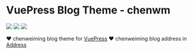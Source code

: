 # VuePress Blog Theme - chenwm

[![](https://img.shields.io/circleci/project/github/meteorlxy/vuepress-theme-meteorlxy/master.svg?style=flat)](https://circleci.com/gh/meteorlxy/vuepress-theme-meteorlxy)
[![](https://img.shields.io/npm/v/vuepress-theme-meteorlxy.svg?style=flat)](https://www.npmjs.com/package/vuepress-theme-meteorlxy)
[![](https://img.shields.io/github/license/meteorlxy/vuepress-theme-meteorlxy.svg?style=flat)](https://github.com/meteorlxy/vuepress-theme-meteorlxy/blob/master/LICENSE)

:heart: chenweiming blog theme for [VuePress](https://vuepress.vuejs.org)
:heart: chenweiming blog address in [Address](https://chen-wm.github.io/chenwm.github.io/)

[//]: # (## Documentation)

[//]: # ()
[//]: # (:book: [Live Demo and Docs]&#40;https://vuepress-theme-meteorlxy.meteorlxy.cn&#41;)
